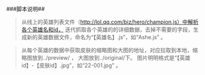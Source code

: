 
###脚本说明##

>从线上的英雄列表文件（http://lol.qq.com/biz/hero/champion.js）中解析各个英雄名和id，
迭代抓取各个英雄的的详细数据，去掉不需要的字段，生成新的英雄数据文件，命名为“【英雄名】.js”，如“Ashe.js” 。

>从每个英雄的数据中获取皮肤的缩略图和大图的地址，对应拉取到本地，缩略图放到../preview/ ， 大图放到../original/下。
图片明明格式是“【英雄id】-【皮肤id】.jpg”，如“22-001.jpg” 。
